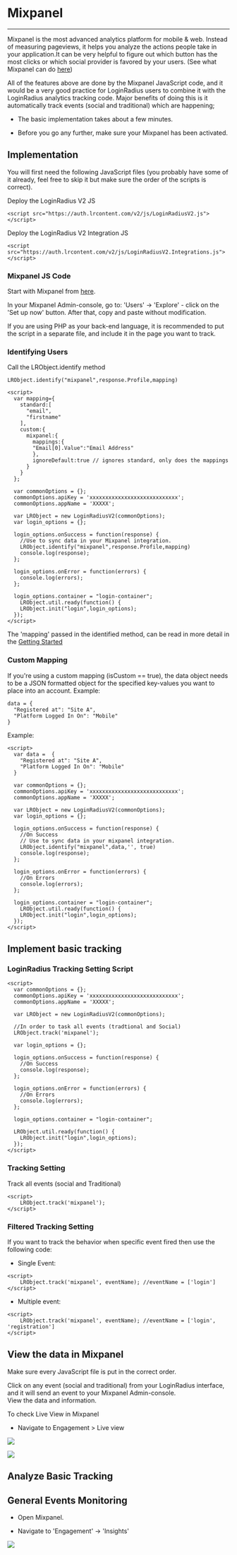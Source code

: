# Mixpanel

---

Mixpanel is the most advanced analytics platform for mobile & web. Instead of measuring pageviews, it helps you analyze the actions people take in your application.It can be very helpful to figure out which button has the most clicks or which social provider is favored by your users. (See what Mixpanel can do [here](https://mixpanel.com/help/))

All of the features above are done by the Mixpanel JavaScript code, and it would be a very good practice for LoginRadius users to combine it with the LoginRadius analytics tracking code. Major benefits of doing this is it automatically track events (social and traditional) which are happening;

- The basic implementation takes about a few minutes.

* Before you go any further, make sure your Mixpanel has been activated.

## Implementation

You will first need the following JavaScript files (you probably have some of it already, feel free to skip it but make sure the order of the scripts is correct).

Deploy the LoginRadius V2 JS

```
<script src="https://auth.lrcontent.com/v2/js/LoginRadiusV2.js"></script>
```

Deploy the LoginRadius V2 Integration JS

```
<script src="https://auth.lrcontent.com/v2/js/LoginRadiusV2.Integrations.js"></script>
```

### Mixpanel JS Code
Start with Mixpanel from [here](https://mixpanel.com).

In your Mixpanel Admin-console, go to: 'Users' -> 'Explore' - click on the 'Set up now' button. After that, copy and paste without modification.

If you are using PHP as your back-end language, it is recommended to put the script in a separate file, and include it in the page you want to track.

### Identifying Users

Call the LRObject.identify method

```
LRObject.identify("mixpanel",response.Profile,mapping)
```

```
<script>
  var mapping={
    standard:[
      "email",
      "firstname"
    ],
    custom:{
      mixpanel:{
        mappings:{
        "Email[0].Value":"Email Address"
        },
        ignoreDefault:true // ignores standard, only does the mappings
      }
    }
  };

  var commonOptions = {};
  commonOptions.apiKey = 'xxxxxxxxxxxxxxxxxxxxxxxxxxxx';
  commonOptions.appName = 'XXXXX';

  var LRObject = new LoginRadiusV2(commonOptions);
  var login_options = {};

  login_options.onSuccess = function(response) {
    //Use to sync data in your Mixpanel integration.
    LRObject.identify("mixpanel",response.Profile,mapping)
    console.log(response);
  };

  login_options.onError = function(errors) {
    console.log(errors);
  };

  login_options.container = "login-container";
    LRObject.util.ready(function() {
    LRObject.init("login",login_options);
  });
</script>
```

The 'mapping' passed in the identified method, can be read in more detail in the [Getting Started](https://www.loginradius.com/docs/api/v2/integrations/getting-started)

### Custom Mapping

If you're using a custom mapping (isCustom == true), the data object needs to be a JSON formatted object for the specified key-values you want to place into an account.
Example:

```
data = {
  "Registered at": "Site A",
  "Platform Logged In On": "Mobile"
}
```

Example:

```
<script>
  var data =  {
    "Registered at": "Site A",
    "Platform Logged In On": "Mobile"
  }

  var commonOptions = {};
  commonOptions.apiKey = 'xxxxxxxxxxxxxxxxxxxxxxxxxxxx';
  commonOptions.appName = 'XXXXX';

  var LRObject = new LoginRadiusV2(commonOptions);
  var login_options = {};

  login_options.onSuccess = function(response) {
    //On Success
    // Use to sync data in your mixpanel integration.
    LRObject.identify("mixpanel",data,'', true)
    console.log(response);
  };

  login_options.onError = function(errors) {
    //On Errors
    console.log(errors);
  };

  login_options.container = "login-container";
    LRObject.util.ready(function() {
    LRObject.init("login",login_options);
  });
</script>
```

## Implement basic tracking

### LoginRadius Tracking Setting Script

```
<script>
  var commonOptions = {};
  commonOptions.apiKey = 'xxxxxxxxxxxxxxxxxxxxxxxxxxxx';
  commonOptions.appName = 'XXXXX';

  var LRObject = new LoginRadiusV2(commonOptions);

  //In order to task all events (tradtional and Social)
  LRObject.track('mixpanel');

  var login_options = {};

  login_options.onSuccess = function(response) {
    //On Success
    console.log(response);
  };

  login_options.onError = function(errors) {
    //On Errors
    console.log(errors);
  };

  login_options.container = "login-container";

  LRObject.util.ready(function() {
    LRObject.init("login",login_options);
  });
</script>
```

### Tracking Setting

Track all events (social and Traditional)

```
<script>
    LRObject.track('mixpanel');
</script>
```

### Filtered Tracking Setting

If you want to track the behavior when specific event fired then use the following code:

- Single Event:

```
<script>
    LRObject.track('mixpanel', eventName); //eventName = ['login']
</script>
```

- Multiple event:

```
<script>
    LRObject.track('mixpanel', eventName); //eventName = ['login', 'registration']
</script>
```

## View the data in Mixpanel
Make sure every JavaScript file is put in the correct order.

Click on any event (social and traditional) from your LoginRadius interface, and it will send an event to your Mixpanel Admin-console.  
View the data and information.

To check Live View in Mixpanel

- Navigate to Engagement > Live view

![](https://apidocs.lrcontent.com/images/mp2_2099359390d627f7769.53510237.png)




![](https://apidocs.lrcontent.com/images/mp3_2199859390d7f8eda89.96365261.png)

## Analyze Basic Tracking

## General Events Monitoring

- Open Mixpanel.

- Navigate to 'Engagement' -> 'Insights'

![](https://apidocs.lrcontent.com/images/mp1_2367159390da249afc7.28745435.png)
